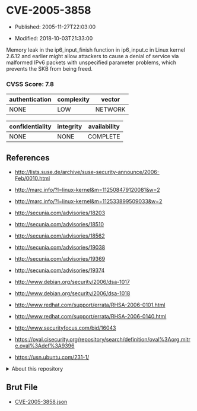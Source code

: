 # CVE-2005-3858

- Published: 2005-11-27T22:03:00

- Modified: 2018-10-03T21:33:00

Memory leak in the ip6_input_finish function in ip6_input.c in Linux kernel 2.6.12 and earlier might allow attackers to cause a denial of service via malformed IPv6 packets with unspecified parameter problems, which prevents the SKB from being freed.

### CVSS Score: **7.8**

| authentication | complexity | vector |
| --- | --- | --- |
| NONE | LOW | NETWORK |

| confidentiality | integrity | availability |
| --- | --- | --- |
| NONE | NONE | COMPLETE |

## References

* http://lists.suse.de/archive/suse-security-announce/2006-Feb/0010.html

* http://marc.info/?l=linux-kernel&m=112508479120081&w=2

* http://marc.info/?l=linux-kernel&m=112533899509033&w=2

* http://secunia.com/advisories/18203

* http://secunia.com/advisories/18510

* http://secunia.com/advisories/18562

* http://secunia.com/advisories/19038

* http://secunia.com/advisories/19369

* http://secunia.com/advisories/19374

* http://www.debian.org/security/2006/dsa-1017

* http://www.debian.org/security/2006/dsa-1018

* http://www.redhat.com/support/errata/RHSA-2006-0101.html

* http://www.redhat.com/support/errata/RHSA-2006-0140.html

* http://www.securityfocus.com/bid/16043

* https://oval.cisecurity.org/repository/search/definition/oval%3Aorg.mitre.oval%3Adef%3A9396

* https://usn.ubuntu.com/231-1/

<details>
<summary>About this repository</summary> 

  This repository is part of the project [Live Hack CVE](https://github.com/Live-Hack-CVE). Main website can be found [www.live-hack.org](https://www.live-hack.org) 
  
  Made by [Sn0wAlice](https://github.com/Sn0wAlice) for the people that care about security and need to have a feed of the latest CVEs. Hope you enjoy it, don't forget to star the repo and follow me on [Twitter](https://twitter.com/Sn0wAlice) and [Github](https://github.com/Sn0wAlice). And that is my [personnal website](https://www.alice-snow.me/)

  - [Home Page](https://github.com/Live-Hack-CVE)
  - [Framework](https://github.com/Live-Hack-CVE/cve-framework)
  - [CVE database](https://github.com/Live-Hack-CVE/full_database)
  - [Changelog](https://github.com/Live-Hack-CVE/Changelog)
</details>

## Brut File

* [CVE-2005-3858.json](https://raw.githubusercontent.com/Live-Hack-CVE/full_database/main/cves/2005/CVE-2005-3858.json)

